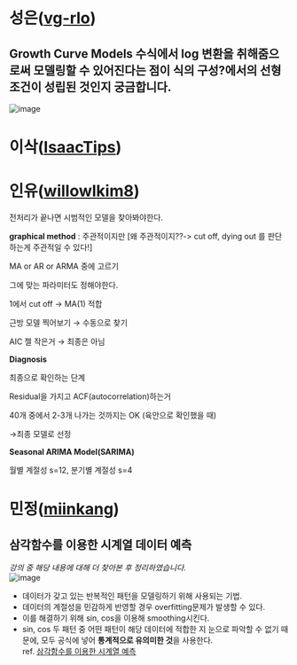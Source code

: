 # 성은([vg-rlo](https://github.com/vg-rlo))

## Growth Curve Models 수식에서 log 변환을 취해줌으로써 모델링할 수 있어진다는 점이 식의 구성?에서의 선형조건이 성립된 것인지 궁금합니다. 

![image](https://user-images.githubusercontent.com/69677950/116641272-596ed380-a9a7-11eb-9163-d23cc18912df.png)



# 이삭([IsaacTips](https://github.com/IsaacTips))
# 인유([willowlkim8](https://github.com/willowkim8))

전처리가 끝나면 시범적인 모델을 찾아봐야한다.

**graphical method** : 주관적이지만 [왜 주관적이지??-> cut off, dying out 를 판단하는게 주관적일 수 있다!]

MA or AR or ARMA 중에 고르기

그에 맞는 파라미터도 정해야한다.  



1에서 cut off → MA(1) 적합

근방 모델 찍어보기 → 수동으로 찾기

AIC 젤 작은거 → 최종은 아님   



**Diagnosis**

최종으로 확인하는 단계

Residual을 가지고 ACF(autocorrelation)하는거

40개 중에서 2-3개 나가는 것까지는 OK (육안으로 확인했을 때)

→최종 모델로 선정   



**Seasonal ARIMA Model(SARIMA)**

월별 계절성 s=12, 분기별 계절성 s=4

# 민정([miinkang](https://github.com/miinkang))
## 삼각함수를 이용한 시계열 데이터 예측 
*강의 중 해당 내용에 대해 더 찾아본 후 정리하였습니다.*    
![image](https://user-images.githubusercontent.com/68461606/116641026-d8afd780-a9a6-11eb-9af2-7d7c67f1f8b4.png)
- 데이터가 갖고 있는 반복적인 패턴을 모델링하기 위해 사용되는 기법. 
- 데이터의 계절성을 민감하게 반영할 경우 overfitting문제가 발생할 수 있다. 
- 이를 해결하기 위해 sin, cos을 이용해 smoothing시킨다.    
- sin, cos 두 패턴 중 어떤 패턴이 해당 데이터에 적합한 지 눈으로 파악할 수 없기 때문에, 모두 공식에 넣어 **통계적으로 유의미한 것**을 사용한다.    
ref. [삼각함수를 이용한 시계열 예측](https://blog.naver.com/PostView.nhn?blogId=ibuyworld&logNo=222021695385&parentCategoryNo=&categoryNo=&viewDate=&isShowPopularPosts=false&from=postView)
